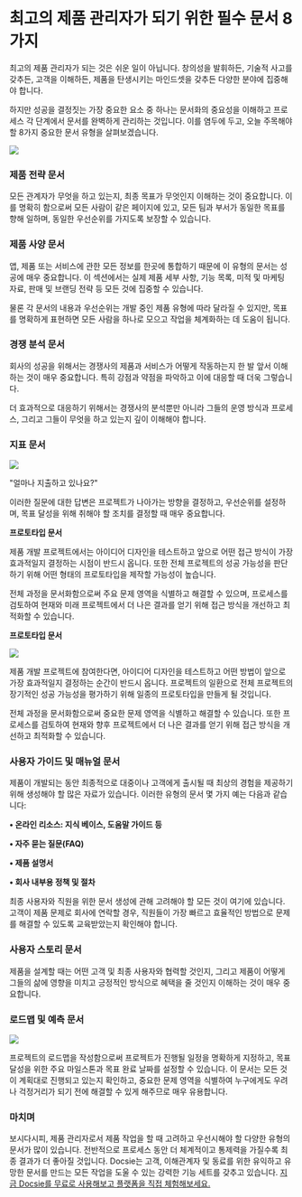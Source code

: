 # 최고의 제품 관리자가 되기 위한 필수 문서 8가지

최고의 제품 관리자가 되는 것은 쉬운 일이 아닙니다. 창의성을 발휘하든, 기술적 사고를 갖추든, 고객을 이해하든, 제품을 탄생시키는 마인드셋을 갖추든 다양한 분야에 집중해야 합니다.

하지만 성공을 결정짓는 가장 중요한 요소 중 하나는 문서화의 중요성을 이해하고 프로세스 각 단계에서 문서를 완벽하게 관리하는 것입니다. 이를 염두에 두고, 오늘 주목해야 할 8가지 중요한 문서 유형을 살펴보겠습니다.

![](https://cdn.docsie.io/workspace_8D5W1pxgb7Jq3oZO7/doc_TW7xFF3ucs3XCi5rY/file_vN9YuYjwCFqqYv7sZ/c8cc5da1-cc99-56e7-2e9a-66c5ec3e0738firmbee_com_gcsNOsPEXfs_unsplash_(1)_min.jpg)

### 제품 전략 문서

모든 관계자가 무엇을 하고 있는지, 최종 목표가 무엇인지 이해하는 것이 중요합니다. 이를 명확히 함으로써 모든 사람이 같은 페이지에 있고, 모든 팀과 부서가 동일한 목표를 향해 일하며, 동일한 우선순위를 가지도록 보장할 수 있습니다.

### 제품 사양 문서

앱, 제품 또는 서비스에 관한 모든 정보를 한곳에 통합하기 때문에 이 유형의 문서는 성공에 매우 중요합니다. 이 섹션에서는 실제 제품 세부 사항, 기능 목록, 미적 및 마케팅 자료, 판매 및 브랜딩 전략 등 모든 것에 집중할 수 있습니다.

물론 각 문서의 내용과 우선순위는 개발 중인 제품 유형에 따라 달라질 수 있지만, 목표를 명확하게 표현하면 모든 사람을 하나로 모으고 작업을 체계화하는 데 도움이 됩니다.

### 경쟁 분석 문서

회사의 성공을 위해서는 경쟁사의 제품과 서비스가 어떻게 작동하는지 한 발 앞서 이해하는 것이 매우 중요합니다. 특히 강점과 약점을 파악하고 이에 대응할 때 더욱 그렇습니다.

더 효과적으로 대응하기 위해서는 경쟁사의 분석뿐만 아니라 그들의 운영 방식과 프로세스, 그리고 그들이 무엇을 하고 있는지 깊이 이해해야 합니다.

### 지표 문서

![](https://cdn.docsie.io/workspace_8D5W1pxgb7Jq3oZO7/doc_TW7xFF3ucs3XCi5rY/file_IlAjgRwtpwBDVKehx/1176f518-721f-89e5-5db5-cbc46719944dstephen_dawson_qwtCeJ5cLYs_unsplash_min.jpg)

"얼마나 지출하고 있나요?"

이러한 질문에 대한 답변은 프로젝트가 나아가는 방향을 결정하고, 우선순위를 설정하며, 목표 달성을 위해 취해야 할 조치를 결정할 때 매우 중요합니다.

**프로토타입 문서**

제품 개발 프로젝트에서는 아이디어 디자인을 테스트하고 앞으로 어떤 접근 방식이 가장 효과적일지 결정하는 시점이 반드시 옵니다. 또한 전체 프로젝트의 성공 가능성을 판단하기 위해 어떤 형태의 프로토타입을 제작할 가능성이 높습니다.

전체 과정을 문서화함으로써 주요 문제 영역을 식별하고 해결할 수 있으며, 프로세스를 검토하여 현재와 미래 프로젝트에서 더 나은 결과를 얻기 위해 접근 방식을 개선하고 최적화할 수 있습니다.

**프로토타입 문서**

![](https://cdn.docsie.io/workspace_8D5W1pxgb7Jq3oZO7/doc_TW7xFF3ucs3XCi5rY/file_JFsuAcNI4wR6HEBDj/455a8b62-6afd-93ac-a208-edfb8df458adsigmund__dJCBtdUu74_unsplash_min.jpg)

제품 개발 프로젝트에 참여한다면, 아이디어 디자인을 테스트하고 어떤 방법이 앞으로 가장 효과적일지 결정하는 순간이 반드시 옵니다. 프로젝트의 일환으로 전체 프로젝트의 장기적인 성공 가능성을 평가하기 위해 일종의 프로토타입을 만들게 될 것입니다.

전체 과정을 문서화함으로써 중요한 문제 영역을 식별하고 해결할 수 있습니다. 또한 프로세스를 검토하여 현재와 향후 프로젝트에서 더 나은 결과를 얻기 위해 접근 방식을 개선하고 최적화할 수 있습니다.

### 사용자 가이드 및 매뉴얼 문서

제품이 개발되는 동안 최종적으로 대중이나 고객에게 출시될 때 최상의 경험을 제공하기 위해 생성해야 할 많은 자료가 있습니다. 이러한 유형의 문서 몇 가지 예는 다음과 같습니다:

**• 온라인 리소스: 지식 베이스, 도움말 가이드 등**

**• 자주 묻는 질문(FAQ)**

**• 제품 설명서**

**• 회사 내부용 정책 및 절차**

최종 사용자와 직원을 위한 문서 생성에 관해 고려해야 할 모든 것이 여기에 있습니다. 고객이 제품 문제로 회사에 연락할 경우, 직원들이 가장 빠르고 효율적인 방법으로 문제를 해결할 수 있도록 교육받았는지 확인해야 합니다.

### 사용자 스토리 문서

제품을 설계할 때는 어떤 고객 및 최종 사용자와 협력할 것인지, 그리고 제품이 어떻게 그들의 삶에 영향을 미치고 긍정적인 방식으로 혜택을 줄 것인지 이해하는 것이 매우 중요합니다.

### 로드맵 및 예측 문서

![](https://cdn.docsie.io/workspace_8D5W1pxgb7Jq3oZO7/doc_TW7xFF3ucs3XCi5rY/file_T16bjL6bQTUr7TVXC/719e3d22-1b8a-62db-10bc-142c5c0a2201alvaro_reyes_qWwpHwip31M_unsplash_min.jpg)

프로젝트의 로드맵을 작성함으로써 프로젝트가 진행될 일정을 명확하게 지정하고, 목표 달성을 위한 주요 마일스톤과 목표 완료 날짜를 설정할 수 있습니다. 이 문서는 모든 것이 계획대로 진행되고 있는지 확인하고, 중요한 문제 영역을 식별하여 누구에게도 우려나 걱정거리가 되기 전에 해결할 수 있게 해주므로 매우 유용합니다.

### 마치며

보시다시피, 제품 관리자로서 제품 작업을 할 때 고려하고 우선시해야 할 다양한 유형의 문서가 많이 있습니다. 전반적으로 프로세스 동안 더 체계적이고 통제력을 가질수록 최종 결과가 더 좋아질 것입니다. Docsie는 고객, 이해관계자 및 동료를 위한 유익하고 유망한 문서를 만드는 모든 작업을 도울 수 있는 강력한 기능 세트를 갖추고 있습니다. [지금 Docsie를 무료로 사용해보고 플랫폼을 직접 체험해보세요.](https://www.docsie.io/)